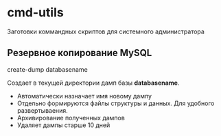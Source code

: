 # cmd-utils
Заготовки коммандных скриптов для системного администратора

## Резервное копирование MySQL

  create-dump databasename
  
Создает в текущей директории дамп базы **databasename**.

* Автоматически назначает имя новому дампу
* Отдельно формируются файлы структуры и данных. Для удобного развертываения.
* Архивирование полученных дампов
* Удаляет дампы старше 10 дней
